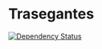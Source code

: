 Trasegantes
=====
[![Dependency Status](https://gemnasium.com/babasbot/trasegantes.svg)](https://gemnasium.com/babasbot/trasegantes)
